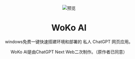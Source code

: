 <div align="center">
<img src="./docs/images/icon.svg" alt="预览"/>

<h1 align="center">WoKo AI</h1>

windows免费一键快速搭建环境和部署的 私人 ChatGPT 网页应用。

WoKo AI是由ChatGPT Next Web二次制作。（原作者已同意）
